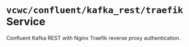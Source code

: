 # `vcwc/confluent/kafka_rest/traefik` Service

Confluent Kafka REST with Nginx Traefik reverse proxy authentication.
